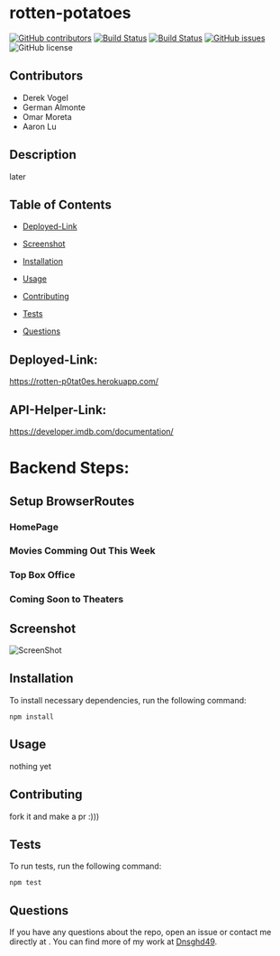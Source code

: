 # rotten-potatoes

  [![GitHub contributors](https://img.shields.io/github/contributors/Dnsghd49/rotten-potatoes.svg)](https://GitHub.com/Dnsghd49/rotten-potatoes/graphs/contributors/)
  [![Build Status](https://img.shields.io/github/forks/Dnsghd49/rotten-potatoes.svg)](https://github.com/Dnsghd49/rotten-potatoes/network/)
  [![Build Status](https://img.shields.io/github/stars/Dnsghd49/rotten-potatoes.svg)](https://github.com/Dnsghd49/rotten-potatoes/)
  [![GitHub issues](https://img.shields.io/github/issues/Dnsghd49/rotten-potatoes.svg)](https://GitHub.com/Dnsghd49/rotten-potatoes/issues/)
  ![GitHub license](https://img.shields.io/badge/license-MIT-blue.svg)

## Contributors

* Derek Vogel
* German Almonte
* Omar Moreta
* Aaron Lu

## Description

later

## Table of Contents 

* [Deployed-Link](#Deployed-Link)

* [Screenshot](#screenshot)

* [Installation](#installation)

* [Usage](#usage)

* [Contributing](#contributing)

* [Tests](#tests)

* [Questions](#questions)

## Deployed-Link:

https://rotten-p0tat0es.herokuapp.com/

## API-Helper-Link:

https://developer.imdb.com/documentation/

# Backend Steps:

## Setup BrowserRoutes
### HomePage
### Movies Comming Out This Week
### Top Box Office
### Coming Soon to Theaters


## Screenshot

![ScreenShot](https://github.com/Dnsghd49/rotten-potatoes/notyet)

## Installation

To install necessary dependencies, run the following command:

```
npm install
```

## Usage

nothing yet


  
## Contributing

fork it and make a pr :)))

## Tests

To run tests, run the following command:

```
npm test
```

## Questions

If you have any questions about the repo, open an issue or contact me directly at . You can find more of my work at [Dnsghd49](https://github.com/Dnsghd49/).

